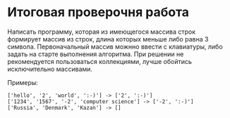 # Итоговая проверочня работа

Написать программу, которая из имеющегося массива строк формирует массив из строк, длина которых меньше либо равна 3 символа. Первоначальный массив можнно ввести с клавиатуры, либо задать на старте выполнения алгоритма. При решении не рекомендуется пользоваться коллекциями, лучше обойтись исключительно массивами.

Примеры:

    ['hello', '2', 'world', ':-)'] -> ['2', ':-)']
    ['1234', '1567', '-2', 'computer science'] -> ['-2', ':-)']
    ['Russia', 'Denmark', 'Kazan'] -> []

